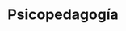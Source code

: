 ---
slug: psicopedagogia
title: Psicopedagogía
summary: Materiales para tests psicopedagógicos
image: null # string

category: []
icon: brain

toc: false
draft: false
noindex: true
translationKey: psicopedagogia
seo: null # string
description: null # string
---